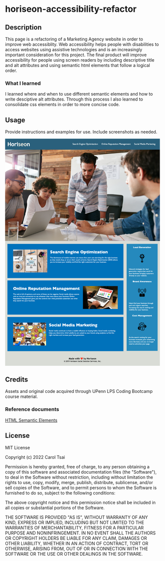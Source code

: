 # horiseon-accessibility-refactor

## Description

This page is a refactoring of a Marketing Agency website in order to improve web accessiblity. Web accessibility helps people with disabilities to access websites using assistive technologies and is an increasingly important consideration for this project. The final product will improve accessibility for people using screen readers by including descriptive title and alt attributes and using semantic html elements that follow a logical order. 

### What I learned
I learned where and when to use different semantic elements and how to write desciptive alt attributes. Through this process I also learned to consolidate css elements in order to more concise code.

## Usage

Provide instructions and examples for use. Include screenshots as needed.

![Screenshot of website](assets/images/screenshot.png)

## Credits

Assets and original code acquired through UPenn LPS Coding Bootcamp course material.

### Reference documents
[HTML Semantic Elements](https://www.w3schools.com/html/html5_semantic_elements.asp)


## License

MIT License

Copyright (c) 2022 Carol Tsai

Permission is hereby granted, free of charge, to any person obtaining a copy
of this software and associated documentation files (the "Software"), to deal
in the Software without restriction, including without limitation the rights
to use, copy, modify, merge, publish, distribute, sublicense, and/or sell
copies of the Software, and to permit persons to whom the Software is
furnished to do so, subject to the following conditions:

The above copyright notice and this permission notice shall be included in all
copies or substantial portions of the Software.

THE SOFTWARE IS PROVIDED "AS IS", WITHOUT WARRANTY OF ANY KIND, EXPRESS OR
IMPLIED, INCLUDING BUT NOT LIMITED TO THE WARRANTIES OF MERCHANTABILITY,
FITNESS FOR A PARTICULAR PURPOSE AND NONINFRINGEMENT. IN NO EVENT SHALL THE
AUTHORS OR COPYRIGHT HOLDERS BE LIABLE FOR ANY CLAIM, DAMAGES OR OTHER
LIABILITY, WHETHER IN AN ACTION OF CONTRACT, TORT OR OTHERWISE, ARISING FROM,
OUT OF OR IN CONNECTION WITH THE SOFTWARE OR THE USE OR OTHER DEALINGS IN THE
SOFTWARE.
